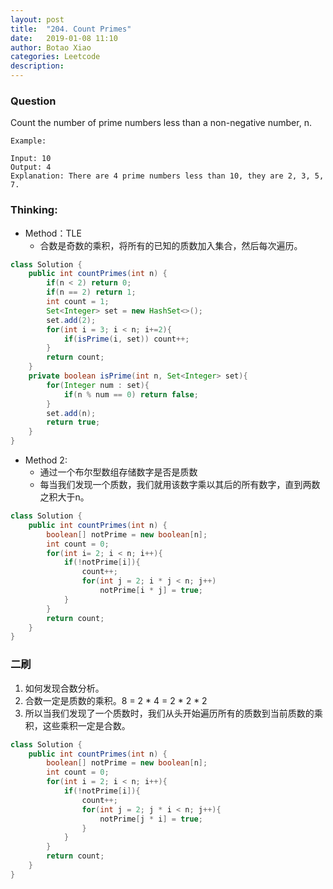 ```yaml
---
layout: post
title:  "204. Count Primes"
date:   2019-01-08 11:10
author: Botao Xiao
categories: Leetcode
description:
---
```

### Question
Count the number of prime numbers less than a non-negative number, n.

```
Example:

Input: 10
Output: 4
Explanation: There are 4 prime numbers less than 10, they are 2, 3, 5, 7.
```

### Thinking:
* Method：TLE
	* 合数是奇数的乘积，将所有的已知的质数加入集合，然后每次遍历。

```Java
class Solution {
    public int countPrimes(int n) {
        if(n < 2) return 0;
        if(n == 2) return 1;
        int count = 1;
        Set<Integer> set = new HashSet<>();
        set.add(2);
        for(int i = 3; i < n; i+=2){
            if(isPrime(i, set)) count++;
        }
        return count;
    }
    private boolean isPrime(int n, Set<Integer> set){
        for(Integer num : set){
            if(n % num == 0) return false;
        }
        set.add(n);
        return true;
    }
}
```

* Method 2:
	* 通过一个布尔型数组存储数字是否是质数
	* 每当我们发现一个质数，我们就用该数字乘以其后的所有数字，直到两数之积大于n。

```Java
class Solution {
    public int countPrimes(int n) {
        boolean[] notPrime = new boolean[n];
        int count = 0;
        for(int i= 2; i < n; i++){
            if(!notPrime[i]){
                count++;
                for(int j = 2; i * j < n; j++)
                    notPrime[i * j] = true;
            }
        }
        return count;
    }
}
```

### 二刷
1. 如何发现合数分析。
2. 合数一定是质数的乘积。8 = 2 * 4 = 2 * 2 * 2
3. 所以当我们发现了一个质数时，我们从头开始遍历所有的质数到当前质数的乘积，这些乘积一定是合数。
```Java
class Solution {
    public int countPrimes(int n) {
        boolean[] notPrime = new boolean[n];
        int count = 0;
        for(int i = 2; i < n; i++){
            if(!notPrime[i]){
                count++;
                for(int j = 2; j * i < n; j++){
                    notPrime[j * i] = true;
                }
            }
        }
        return count;
    }
}
```






